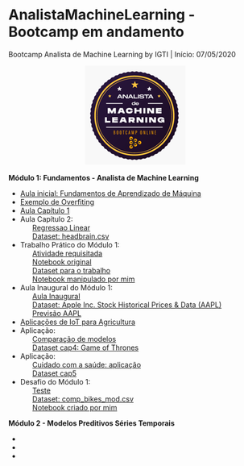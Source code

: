 # AnalistaMachineLearning - Bootcamp em andamento
Bootcamp Analista de Machine Learning by IGTI | Início: 07/05/2020

<p align="center">
  <img src="https://raw.githubusercontent.com/nicolegold/AnalistaMachineLearning/master/LogoBML.png" >
</p>

**Módulo 1: Fundamentos - Analista de Machine Learning**
* [Aula inicial: Fundamentos de Aprendizado de Máquina](https://github.com/nicolegold/AnalistaMachineLearning/blob/master/aula_1_FAM.ipynb)
* [Exemplo de Overfiting](https://github.com/nicolegold/AnalistaMachineLearning/blob/master/overfiting.ipynb)
* [Aula Capítulo 1](https://github.com/nicolegold/AnalistaMachineLearning/blob/master/cap1fam.ipynb)
* Aula Capítulo 2:<ol>[Regressao Linear](https://github.com/nicolegold/AnalistaMachineLearning/blob/master/regressao_linear.ipynb)</ol><ol>[Dataset: headbrain.csv](https://github.com/nicolegold/AnalistaMachineLearning/blob/master/headbrain.csv)</ol>
* Trabalho Prático do Módulo 1:<ol>[Atividade requisitada](https://github.com/nicolegold/AnalistaMachineLearning/blob/master/Trabalho%20Pr%C3%A1tico%20-%20M%C3%B3dulo%201%20-%20Bootcamp%20Analista%20de%20Machine%20Learning.pdf)</ol><ol>[Notebook original](https://github.com/nicolegold/AnalistaMachineLearning/blob/master/trabalho_pratico_FAM.ipynb)</ol><ol>[Dataset para o trabalho](https://github.com/nicolegold/AnalistaMachineLearning/blob/master/data_trabalhomod1.csv)</ol><ol>[Notebook manipulado por mim](https://github.com/nicolegold/AnalistaMachineLearning/blob/master/trabalho_pratico_FAM.ipynb)</ol>
* Aula Inaugural do Módulo 1:<ol>[Aula Inaugural](https://github.com/nicolegold/AnalistaMachineLearning/blob/master/aula_inaugural.ipynb)</ol><ol>[Dataset: Apple Inc. Stock Historical Prices & Data (AAPL)](https://github.com/nicolegold/AnalistaMachineLearning/blob/master/AAPL.csv)</ol><ol>[Previsão AAPL](https://github.com/nicolegold/AnalistaMachineLearning/blob/master/AAPL_previsao.csv)</ol>
* [Aplicações de IoT para Agricultura](https://github.com/nicolegold/AnalistaMachineLearning/blob/master/agricultura.py)
* Aplicação: <ol>[Comparação de modelos](https://github.com/nicolegold/AnalistaMachineLearning/blob/master/cap4FAM.ipynb)</ol><ol>[Dataset cap4: Game of Thrones](https://github.com/nicolegold/AnalistaMachineLearning/blob/master/character-predictions.csv)</ol>
* Aplicação: <ol>[Cuidado com a saúde: aplicação](https://github.com/nicolegold/AnalistaMachineLearning/blob/master/cuidadoComsaude.ipynb)</ol><ol>[Dataset cap5](https://github.com/nicolegold/AnalistaMachineLearning/blob/master/data_CuidadoSaude.csv)</ol>
* Desafio do Módulo 1:<ol>[Teste](https://github.com/nicolegold/AnalistaMachineLearning/blob/master/testedesafiomodulo1)</ol><ol>[Dataset: comp_bikes_mod.csv](https://github.com/nicolegold/AnalistaMachineLearning/blob/master/comp_bikes_mod.csv)</ol><ol>[Notebook criado por mim](https://github.com/nicolegold/AnalistaMachineLearning/blob/master/Desafio1_FAM.ipynb)</ol>

**Módulo 2 - Modelos Preditivos Séries Temporais**
* []()
* []()
* []()


